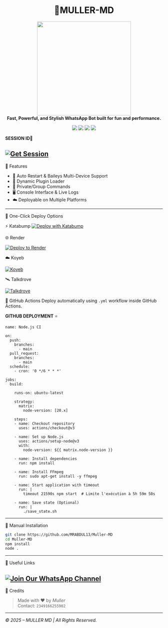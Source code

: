 
<h1 align="center">🚀MULLER-MD</h1>

<p align="center">
  <img src="https://files.catbox.moe/v1en58.jpeg" width="300"/><br>
  <b>Fast, Powerful, and Stylish WhatsApp Bot built for fun and performance.</b>
</p>

<p align="center">
  <a href="https://github.com/MRABDUL13/Muller-MD"><img src="https://img.shields.io/github/stars/Crazynotdev/TERRA-XMD?style=flat-square&color=yellow"></a>
  <a href="https://github.com/Crazynotdev/TERRA-XMD/fork"><img src="https://img.shields.io/github/forks/Crazynotdev/TERRA-XMD?style=flat-square&color=lightblue"></a>
  <a href="https://whatsapp.com/channel/0029VbANsvkIiRp31CEW3C2C"><img src="https://img.shields.io/badge/WhatsApp-Channel-25D366?style=flat-square&logo=whatsapp"></a>
  <a href="https://github.com/Crazynotdev"><img src="https://img.shields.io/badge/Dev-Crazynotdev-blueviolet?style=flat-square"></a>
</p>

**SESSION ID💫**

[![Get Session](https://img.shields.io/badge/Get%20Session-TerraXMD-blueviolet?style=for-the-badge&logo=linktree)](https://terra-xmd-pair.onrender.com)
---

🧠 Features

- 🔁 Auto Restart & Baileys Multi-Device Support  
- 🔌 Dynamic Plugin Loader  
- 🔐 Private/Group Commands  
- 🖥️ Console Interface & Live Logs  
- ☁️ Deployable on Multiple Platforms  

---

🚀 One-Click Deploy Options

⚡ Katabump
[![Deploy with Katabump](https://img.shields.io/badge/Deploy%20Now-KATABUMP-2ecc71?style=for-the-badge)](https://katabump.com)

🌐 Render

[![Deploy to Render](https://render.com/images/deploy-to-render-button.svg)](https://render.com/deploy?repo=https://github.com/Crazynotdev/TERRA-XMD.git)

☁️ Koyeb

[![Koyeb](https://img.shields.io/badge/Deploy-Koyeb-00C2FF?style=for-the-badge&logo=koyeb)](https://www.koyeb.com)

🛰️ Talkdrove

[![Talkdrove](https://img.shields.io/badge/Deploy-Talkdrove-orange?style=for-the-badge)](#)

🔄 GitHub Actions
Deploy automatically using `.yml` workflow inside GitHub Actions.


**GITHUB DEPLOYMENT** ⭐️

```
name: Node.js CI

on:
  push:
    branches:
      - main
  pull_request:
    branches:
      - main
  schedule:
    - cron: '0 */6 * * *'  

jobs:
  build:

    runs-on: ubuntu-latest

    strategy:
      matrix:
        node-version: [20.x]

    steps:
    - name: Checkout repository
      uses: actions/checkout@v3

    - name: Set up Node.js
      uses: actions/setup-node@v3
      with:
        node-version: ${{ matrix.node-version }}

    - name: Install dependencies
      run: npm install

    - name: Install FFmpeg
      run: sudo apt-get install -y ffmpeg

    - name: Start application with timeout
      run: |
        timeout 21590s npm start  # Limite l'exécution à 5h 59m 50s

    - name: Save state (Optional)
      run: |
        ./save_state.sh
```

---

🧰 Manual Installation

```bash
git clone https://github.com/MRABDUL13/Muller-MD
cd Muller-MD
npm install
node .
```

---

🔗 Useful Links

[![Join Our WhatsApp Channel](https://img.shields.io/badge/Join%20Channel-WhatsApp-25D366?style=for-the-badge&logo=whatsapp)](https://whatsapp.com/channel/0029VaFT2CSCRs1urRZGea1B)
---

👑 Credits

> Made with ❤️ by *Muller*  
> Contact: `2349166255902`

---

*©️ 2025 – MULLER MD | All Rights Reserved.*

